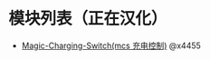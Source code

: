 # 模块列表（正在汉化）

- [Magic-Charging-Switch(mcs 充电控制)](https://github.com/Magisk-Modules-Repo-CN/Magic-Charging-Switch) @x4455
